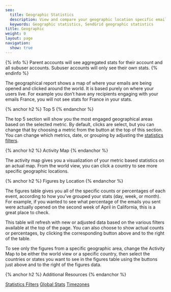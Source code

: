 ```yaml
---
seo:
  title: Geographic Statistics
  description: View and compare your geographic location specific email statistics.
  keywords: Geographic statistics, SendGrid geographic statistics
title: Geographic
weight: 0
layout: page
navigation:
  show: true
---
```


{% info %}
Parent accounts will see aggregated stats for their account and all subuser accounts. Subuser accounts will only see their own stats.
{% endinfo %}

The geographical report shows a map of where your emails are being opened and clicked around the world. It is based purely on where your users live. For example you don’t have any recipients engaging with your emails France, you will not see stats for France in your stats.

{% anchor h2 %}
Top 5
{% endanchor %}

The top 5 section will show you the most engaged geographical areas based on the selected metric. By default, clicks are select, but you can change that by choosing a metric from the button at the top of this section. You can change which metrics, date, or grouping by adjusting the [statistics filters]({{root_url}}/User_Guide/Statistics/index.html#-Statistics-Filters).

{% anchor h2 %}
Activity Map
{% endanchor %}

The activity map gives you a visualization of your metric based statistics on an actual map. From the world view, you can click a country to see more specific geographic locations.

{% anchor h2 %}
Figures by Location
{% endanchor %}

The figures table gives you all of the specific counts or percentages of each event, according to how you’ve grouped your stats (day, week, or month). For example, if you wanted to see what percentage of the emails you sent were actually opened on the second week of April in California, this is a great place to check.

This table will refresh with new or adjusted data based on the various filters available at the top of the page. You can also choose to show actual counts or percentages, by clicking the corresponding button above and to the right of the table.

To see only the figures from a specific geographic area, change the Activity Map to be either the world view or a specific country, then select the countries or states you want to see in the figures table using the buttons just above and to the right of the figures data.

{% anchor h2 %}
Additional Resources
{% endanchor %}

[Statistics Filters]({{root_url}}/User_Guide/Statistics/index.html#-Statistics-Filters)
[Global Stats]({{root_url}}s/API_Reference/Web_API_v3/Stats/global.html)
[Timezones]({{root_url}}/Glossary/timezone.html)
